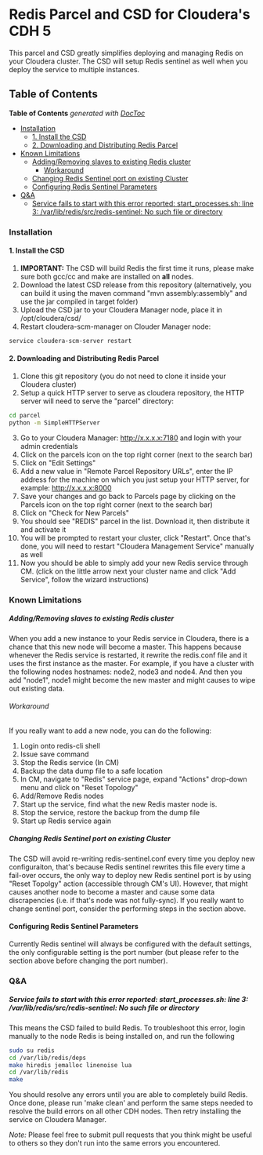 Redis Parcel and CSD for Cloudera's CDH 5
=============
This parcel and CSD greatly simplifies deploying and managing Redis on your Cloudera cluster. 
The CSD will setup Redis sentinel as well when you deploy the service to multiple instances.

## Table of Contents
<!-- START doctoc generated TOC please keep comment here to allow auto update -->
<!-- DON'T EDIT THIS SECTION, INSTEAD RE-RUN doctoc TO UPDATE -->
**Table of Contents**  *generated with [DocToc](http://doctoc.herokuapp.com/)*

- [Installation](#installation)
  - [1. Install the CSD](#1-install-the-csd)
  - [2. Downloading and Distributing Redis Parcel](#2-downloading-and-distributing-redis-parcel)
- [Known Limitations](#known-limitations)
    - [Adding/Removing slaves to existing Redis cluster](#addingremoving-slaves-to-existing-redis-cluster)
      - [Workaround](#workaround)
    - [Changing Redis Sentinel port on existing Cluster](#changing-redis-sentinel-port-on-existing-cluster)
  - [Configuring Redis Sentinel Parameters](#configuring-redis-sentinel-parameters)
- [Q&A](#q&a)
    - [Service fails to start with this error reported: start_processes.sh: line 3: /var/lib/redis/src/redis-sentinel: No such file or directory](#service-fails-to-start-with-this-error-reported-start_processessh-line-3-varlibredissrcredis-sentinel-no-such-file-or-directory)

<!-- END doctoc generated TOC please keep comment here to allow auto update -->

### Installation

#### 1. Install the CSD

1. **IMPORTANT:** The CSD will build Redis the first time it runs, please make sure both gcc/cc and make are installed on **all** nodes.
2. Download the latest CSD release from this repository (alternatively, you can build it using the maven command "mvn assembly:assembly" and use the jar compiled in target folder)
3. Upload the CSD jar to your Cloudera Manager node, place it in /opt/cloudera/csd/
4. Restart cloudera-scm-manager on Clouder Manager node:

```bash
service cloudera-scm-server restart
```



#### 2. Downloading and Distributing Redis Parcel

1. Clone this git repository (you do not need to clone it inside your Cloudera cluster)
2. Setup a quick HTTP server to serve as cloudera repository, the HTTP server will need to serve the "parcel" directory:

 ```bash
 cd parcel
 python -m SimpleHTTPServer
 ```

3. Go to your Cloudera Manager: http://x.x.x.x:7180 and login with your admin credentials
4. Click on the parcels icon on the top right corner (next to the search bar)
5. Click on "Edit Settings"
6. Add a new value in "Remote Parcel Repository URLs", enter the IP address for the machine on which you just setup your HTTP server, for example: http://x.x.x.x:8000 
7. Save your changes and go back to Parcels page by clicking on the Parcels icon on the top right corner (next to the search bar)
8. Click on "Check for New Parcels"
9. You should see "REDIS" parcel in the list. Download it, then distribute it and activate it
10. You will be prompted to restart your cluster, click "Restart". Once that's done, you will need to restart "Cloudera Management Service" manually as well
11. Now you should be able to simply add your new Redis service through CM. (click on the little arrow next your cluster name and click "Add Service", follow the wizard instructions)

### Known Limitations

##### Adding/Removing slaves to existing Redis cluster
When you add a new instance to your Redis service in Cloudera, 
there is a chance that this new node will become a master. This happens because whenever the Redis service is restarted,
it rewrite the redis.conf file and it uses the first instance as the master. For example, if you have a cluster with the following nodes hostnames: node2, node3 and node4. And then you add "node1", node1 might become the new master and might causes to wipe out existing data.
 
###### Workaround
If you really want to add a new node, you can do the following:

1. Login onto redis-cli shell
2. Issue save command
3. Stop the Redis service (In CM)
4. Backup the data dump file to a safe location
5. In CM, navigate to "Redis" service page, expand "Actions" drop-down menu and click on "Reset Topology"
6. Add/Remove Redis nodes
7. Start up the service, find what the new Redis master node is. 
8. Stop the service, restore the backup from the dump file
9. Start up Redis service again

##### Changing Redis Sentinel port on existing Cluster
The CSD will avoid re-writing redis-sentinel.conf every time you deploy new configuraiton, that's because Redis sentinel rewrites this file every time a fail-over occurs, the only way to deploy new Redis sentinel port is by using "Reset Topolgy" action (accessible through CM's UI). However, that might causes another node to become a master and cause some data discrapencies (i.e. if that's node was not fully-sync). If you really want to change sentinel port, consider the performing steps in the section above.

#### Configuring Redis Sentinel Parameters
Currently Redis sentinel will always be configured with the default settings, the only configurable setting is the port number (but please refer to the section above before changing the port number). 

### Q&A

##### Service fails to start with this error reported: start_processes.sh: line 3: /var/lib/redis/src/redis-sentinel: No such file or directory

This means the CSD failed to build Redis. To troubleshoot this error, login manually to the node Redis is being installed on, and run the following

```bash
sudo su redis
cd /var/lib/redis/deps
make hiredis jemalloc linenoise lua
cd /var/lib/redis
make
```

You should resolve any errors until you are able to completely build Redis. Once done, please run 'make clean' and perform the same steps needed to resolve the build errors on all other CDH nodes. Then retry installing the service on Cloudera Manager.

*Note:* Please feel free to submit pull requests that you think might be useful to others so they don't run into the same errors you encountered.  

 


